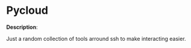 # Pycloud
 
**Description**: 

Just a random collection of tools arround ssh to make interacting easier.
